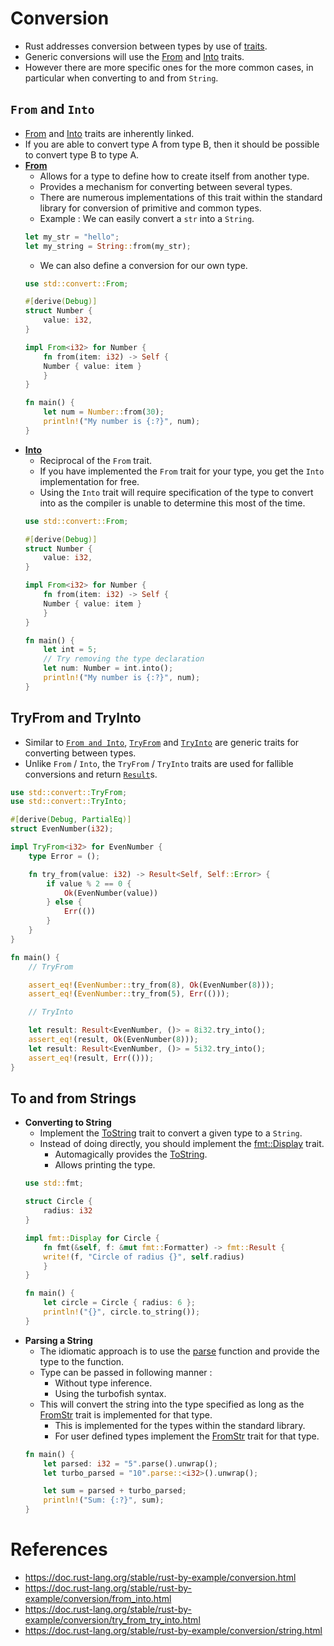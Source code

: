 # Conversion
* Rust addresses conversion between types by use of [traits](https://github.com/pravsemilo/rust-notes/blob/master/doc.rust-lang.org/Rust_By_Example/Traits.md).
* Generic conversions will use the [From](https://doc.rust-lang.org/std/convert/trait.From.html) and [Into](https://doc.rust-lang.org/std/convert/trait.Into.html) traits.
* However there are more specific ones for the more common cases, in particular when converting to and from `String`.
## `From` and `Into`
* [From](https://doc.rust-lang.org/std/convert/trait.From.html) and [Into](https://doc.rust-lang.org/std/convert/trait.Into.html) traits are inherently linked.
* If you are able to convert type A from type B, then it should be possible to convert type B to type A.
* __[From](https://doc.rust-lang.org/std/convert/trait.From.html)__
	* Allows for a type to define how to create itself from another type.
	* Provides a mechanism for converting between several types.
	* There are numerous implementations of this trait within the standard library for conversion of primitive and common types.
	* Example : We can easily convert a `str` into a `String`.
	```rust
	let my_str = "hello";
	let my_string = String::from(my_str);
	```
	* We can also define  a conversion for our own type.
	```rust
	use std::convert::From;

	#[derive(Debug)]
	struct Number {
	    value: i32,
	}

	impl From<i32> for Number {
	    fn from(item: i32) -> Self {
		Number { value: item }
	    }
	}

	fn main() {
	    let num = Number::from(30);
	    println!("My number is {:?}", num);
	}
	```
* __[Into](https://doc.rust-lang.org/std/convert/trait.Into.html)__
	* Reciprocal of the `From` trait.
	* If you have implemented the `From` trait for your type, you get the `Into` implementation for free.
	* Using the `Into` trait will require specification of the type to convert into as the compiler is unable to determine this most of the time.
	```rust
	use std::convert::From;

	#[derive(Debug)]
	struct Number {
	    value: i32,
	}

	impl From<i32> for Number {
	    fn from(item: i32) -> Self {
		Number { value: item }
	    }
	}

	fn main() {
	    let int = 5;
	    // Try removing the type declaration
	    let num: Number = int.into();
	    println!("My number is {:?}", num);
	}
	```
## TryFrom and TryInto
* Similar to [`From and Into`](https://github.com/pravsemilo/rust-notes/blob/master/doc.rust-lang.org/Rust_By_Example/Conversion.md#from-and-into), [`TryFrom`](https://doc.rust-lang.org/std/convert/trait.TryFrom.html) and [`TryInto`](https://doc.rust-lang.org/std/convert/trait.TryInto.html) are generic traits for converting between types.
* Unlike `From` / `Into`, the `TryFrom` / `TryInto` traits are used for fallible conversions and return [`Result`](https://doc.rust-lang.org/std/result/enum.Result.html)s.
```rust
use std::convert::TryFrom;
use std::convert::TryInto;

#[derive(Debug, PartialEq)]
struct EvenNumber(i32);

impl TryFrom<i32> for EvenNumber {
    type Error = ();

    fn try_from(value: i32) -> Result<Self, Self::Error> {
        if value % 2 == 0 {
            Ok(EvenNumber(value))
        } else {
            Err(())
        }
    }
}

fn main() {
    // TryFrom

    assert_eq!(EvenNumber::try_from(8), Ok(EvenNumber(8)));
    assert_eq!(EvenNumber::try_from(5), Err(()));

    // TryInto

    let result: Result<EvenNumber, ()> = 8i32.try_into();
    assert_eq!(result, Ok(EvenNumber(8)));
    let result: Result<EvenNumber, ()> = 5i32.try_into();
    assert_eq!(result, Err(()));
}
```
## To and from Strings
* __Converting to String__
	* Implement the [ToString](https://doc.rust-lang.org/std/string/trait.ToString.html) trait to convert a given type to a `String`.
	* Instead of doing directly, you should implement the [fmt::Display](https://doc.rust-lang.org/std/fmt/trait.Display.html) trait.
		* Automagically provides the [ToString](https://doc.rust-lang.org/std/string/trait.ToString.html).
		* Allows printing the type.
	```rust
	use std::fmt;

	struct Circle {
	    radius: i32
	}

	impl fmt::Display for Circle {
	    fn fmt(&self, f: &mut fmt::Formatter) -> fmt::Result {
		write!(f, "Circle of radius {}", self.radius)
	    }
	}

	fn main() {
	    let circle = Circle { radius: 6 };
	    println!("{}", circle.to_string());
	}
	```
* __Parsing a String__
	* The idiomatic approach is to use the [parse](https://doc.rust-lang.org/std/primitive.str.html#method.parse) function and provide the type to the function.
	* Type can be passed in following manner :
		* Without type inference.
		* Using the turbofish syntax.
	* This will convert the string into the type specified as long as the [FromStr](https://doc.rust-lang.org/std/str/trait.FromStr.html) trait is implemented for that type.
		* This is implemented for the types within the standard library.
		* For user defined types implement the [FromStr](https://doc.rust-lang.org/std/str/trait.FromStr.html) trait for that type.
	```rust
	fn main() {
	    let parsed: i32 = "5".parse().unwrap();
	    let turbo_parsed = "10".parse::<i32>().unwrap();

	    let sum = parsed + turbo_parsed;
	    println!("Sum: {:?}", sum);
	}
	```
# References
* https://doc.rust-lang.org/stable/rust-by-example/conversion.html
* https://doc.rust-lang.org/stable/rust-by-example/conversion/from_into.html
* https://doc.rust-lang.org/stable/rust-by-example/conversion/try_from_try_into.html
* https://doc.rust-lang.org/stable/rust-by-example/conversion/string.html
